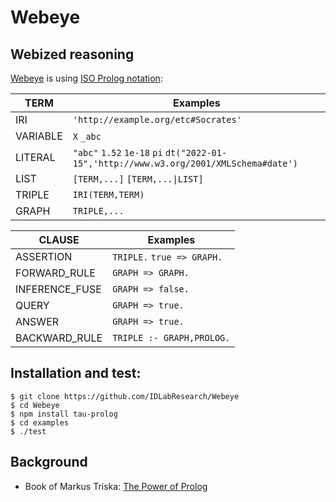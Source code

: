 # Webeye

## Webized reasoning

[Webeye](https://github.com/IDLabResearch/Webeye) is using [ISO Prolog notation](https://en.wikipedia.org/wiki/Prolog#ISO_Prolog):

TERM            | Examples
----------------|---------
IRI             | `'http://example.org/etc#Socrates'`
VARIABLE        | `X` `_abc`
LITERAL         | `"abc"` `1.52` `1e-18` `pi` `dt("2022-01-15",'http://www.w3.org/2001/XMLSchema#date')`
LIST            | `[TERM,...]` `[TERM,...\|LIST]`
TRIPLE          | `IRI(TERM,TERM)`
GRAPH           | `TRIPLE,...`

CLAUSE          | Examples
----------------|---------
ASSERTION       | `TRIPLE.` `true => GRAPH.`
FORWARD_RULE    | `GRAPH => GRAPH.`
INFERENCE_FUSE  | `GRAPH => false.`
QUERY           | `GRAPH => true.`
ANSWER          | `GRAPH => true.`
BACKWARD_RULE   | `TRIPLE :- GRAPH,PROLOG.`


## Installation and test:
```
$ git clone https://github.com/IDLabResearch/Webeye
$ cd Webeye
$ npm install tau-prolog
$ cd examples
$ ./test
```


## Background

- Book of Markus Triska: [The Power of Prolog](https://www.metalevel.at/prolog)
